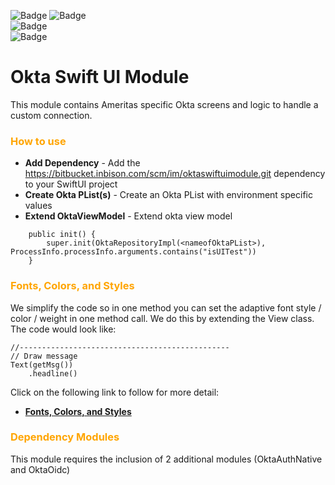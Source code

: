 
![Badge](https://img.shields.io/badge/Application:-iOS%20Agent%20Mobile-brightgreen)
![Badge](https://img.shields.io/badge/Platform:-SwiftUI-blue?logo=apple)<br/>
![Badge](https://img.shields.io/badge/Library%20Security:-Okta-orange?logo=Okta)<br/>
![Badge](https://img.shields.io/badge/Topic:-Module%20Overview-blueviolet)<br/>

# Okta Swift UI Module
This module contains Ameritas specific Okta screens and logic to handle a custom connection. 


### **<span style="color:orange">How to use</span>**

- **Add Dependency** - Add the https://bitbucket.inbison.com/scm/im/oktaswiftuimodule.git dependency to your SwiftUI project
- **Create Okta PList(s)** - Create an Okta PList with environment specific values
- **Extend OktaViewModel** - Extend okta view model

```
    public init() {
        super.init(OktaRepositoryImpl(<nameofOktaPList>), ProcessInfo.processInfo.arguments.contains("isUITest"))
    }
```


### **<span style="color:orange">Fonts, Colors, and Styles</span>**

We simplify the code so in one method you can set the adaptive font style / color / weight in one method call.  We do this by extending the View class.  The code would look like:
```
//-----------------------------------------------
// Draw message
Text(getMsg())
    .headline()
```

Click on the following link to follow for more detail:
* **[Fonts, Colors, and Styles](./FontStyles.md)**


### **<span style="color:orange">Dependency Modules</span>**
This module requires the inclusion of 2 additional modules (OktaAuthNative and OktaOidc)




